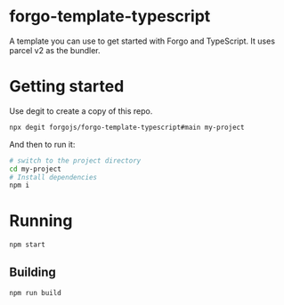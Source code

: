 # forgo-template-typescript

A template you can use to get started with Forgo and TypeScript. It uses parcel v2 as the bundler.

# Getting started

Use degit to create a copy of this repo.

```sh
npx degit forgojs/forgo-template-typescript#main my-project
```

And then to run it:

```sh
# switch to the project directory
cd my-project
# Install dependencies
npm i
```

# Running

```sh
npm start
```

## Building

```sh
npm run build
```
